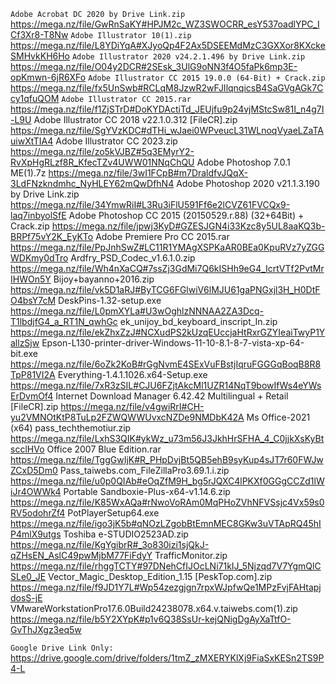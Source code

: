 `Adobe Acrobat DC 2020 by Drive Link.zip`
https://mega.nz/file/GwRnSaKY#HPJM2c_WZ3SWOCRR_esY537oadlYPC_ICf3Xr8-T8Nw
`Adobe Illustrator 10(1).zip`
https://mega.nz/file/L8YDiYqA#XJyoQp4F2Ax5DSEEMdMzC3GXXor8KXckeSMHvkKH6Ho
`Adobe Illustrator 2020 v24.2.1.496 by Drive Link.zip`
https://mega.nz/file/O04y2DCR#2SEsk_3UlG9oNN3f4O5faPk6mp3E-opKmwn-6jR6XFo
`Adobe Illustrator CC 2015 19.0.0 (64-Bit) + Crack.zip`
https://mega.nz/file/fx5UnSwb#RCLqM8JzwR2wFJIlqnqicsB4SaGVgAGk7Ccy1qfuQOM
`Adobe Illustrator CC 2015.rar`
https://mega.nz/file/f1ZjSTrD#DoKYDActiTd_JEUjfu9p24vjMStcSw81I_n4g7I-L9U
Adobe Illustrator CC 2018 v22.1.0.312 [FileCR].zip
https://mega.nz/file/SgYVzKDC#dTHi_wJaei0WPveucL31WLnoqVyaeLZaTAuiwXtTIA4
Adobe Illustrator CC 2023.zip
https://mega.nz/file/zo5kVJBZ#5q3EMyrY2-RvXpHgRLzf8R_KfecTZv4UWW01NNqChQU
Adobe Photoshop 7.0.1 ME(1).7z
https://mega.nz/file/3wI1FCpB#m7DraldfvJQqX-3LdFNzkndmhc_NyHLEY62mQwDfhN4
Adobe Photoshop 2020 v21.1.3.190 by Drive Link.zip
https://mega.nz/file/34YmwRiI#L3Ru3iFlU591Ff6e2lCVZ61FVCQx9-laq7inbyolSfE
Adobe Photoshop CC 2015 (20150529.r.88) (32+64Bit) + Crack.zip
https://mega.nz/file/jpwj3KyD#GZESJGN4i33Kzc8y5UL8aaKQ3b-BRPf75vY2K_EyKTo
Adobe Premiere Pro CC 2015.rar
https://mega.nz/file/PpJnhSwZ#LC11R1YMAgXSPKaAR0BEa0KpuRVz7yZGGWDKmy0dTro
Ardfry_PSD_Codec_v1.6.1.0.zip
https://mega.nz/file/Wh4nXaCQ#7ssZj3GdMi7Q6kISHh9eG4_IcrtVTf2PvtMrIHWOn5Y
Bijoy+bayanno+2016.zip
https://mega.nz/file/vk5D1aRJ#ByTCG6FGlwiV6lMJU61gaPNGxjl3H_H0DtFO4bsY7cM
DeskPins-1.32-setup.exe
https://mega.nz/file/L0pmXYLa#U3wOghlzNNNAA2ZA3Dcq-T1lbdjfG4_a_RT1N_qwhGc
ek_unijoy_bd_keyboard_inscript_In.zip
https://mega.nz/file/ekZhxZzJ#NCXudPS2kUzqEUccjaHtRxrGZYIeaiTwyP1YallzSjw
Epson-L130-printer-driver-Windows-11-10-8.1-8-7-vista-xp-64-bit.exe
https://mega.nz/file/6oZk2KoB#rGgNvmE4SExVuFBstjIqruFGGGqBoqB8R8TpP81VI2A
Everything-1.4.1.1026.x64-Setup.exe
https://mega.nz/file/7xR3zSIL#CJU6FZjtAkcMl1UZR14NqT9bowIfWs4eYWsErDvmOf4
Internet Download Manager 6.42.42 Multilingual + Retail [FileCR].zip
https://mega.nz/file/v4gwiRrI#CH-yu2VMNOtKtP8TuLp2FZWQWWUvxcNZDe9NMDbK42A
Ms Office-2021 (x64) pass_techthemotiur.zip
https://mega.nz/file/LxhS3QIK#ykWz_u73m56J3JkhHrSFHA_4_C0jjkXsKyBtscclHVo
Office 2007 Blue Edition.rar
https://mega.nz/file/TggGwIjK#R_PHpDvjBt5QB5ehB9syKup4sJT7r60FWJwZCxD5Dm0
Pass_taiwebs.com_FileZillaPro3.69.1.i.zip
https://mega.nz/file/u0p0QIAb#eOqZfM9H_bg5rJQXC4lPKXf0GGgCCZd1lWiJr4OWWk4
Portable Sandboxie-Plus-x64-v1.14.6.zip
https://mega.nz/file/K85WxAQa#rNwoVoRAm0MqPHoZVhNFVSsjc4Vx59s0RV5odohrZf4
PotPlayerSetup64.exe
https://mega.nz/file/igo3jK5b#qNOzLZgobBtEmnMEC8GKw3uVTApRQ45hIP4mlX9utgs
Toshiba e-STUDIO2523AD.zip
https://mega.nz/file/KgYgibrR#_3o830izi1sjQkJ-qZHsEN_AslC49pwMjbM77FiFdyY
TrafficMonitor.zip
https://mega.nz/file/rhggTCTY#97DNehCfIJOcLNi71kIJ_5Njzqd7V7YgmQlCSLe0_JE
Vector_Magic_Desktop_Edition_1.15 [PeskTop.com].zip
https://mega.nz/file/f9JD1Y7L#Wp54zezgjgn7rpxWJpfwQe1MPzFvjFAHtapjdosS-jE
VMwareWorkstationPro17.6.0Build24238078.x64.v.taiwebs.com(1).zip
https://mega.nz/file/b5Y2XYpK#p1v6Q38SsUr-kejQNigDgAyXaTtfO-GvThJXgz3eq5w



`Google Drive Link Only:`
https://drive.google.com/drive/folders/1tmZ_zMXERYKlXj9FiaSxKESn2TS9P4-L
